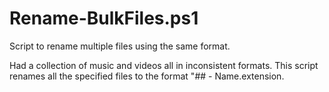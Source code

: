 # Rename-BulkFiles.ps1
Script to rename multiple files using the same format.

Had a collection of music and videos all in inconsistent formats. This script renames all the specified files to the format "## - Name.extension.
